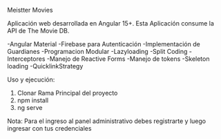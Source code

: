 Meistter Movies

Aplicación web desarrollada en Angular 15+. Esta Aplicación consume la API de The Movie DB.

-Angular Material
-Firebase para Autenticación
-Implementación de Guardianes
-Programacion Modular
-Lazyloading
-Split Coding
-Interceptores
-Manejo de Reactive Forms
-Manejo de tokens
-Skeleton loading
-QuicklinkStrategy

Uso y ejecución:
1) Clonar Rama Principal del proyecto
2) npm install
3) ng serve

Nota: Para el ingreso al panel administrativo debes registrarte y luego ingresar con tus credenciales
